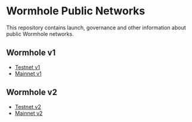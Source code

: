 # Wormhole Public Networks

This repository contains launch, governance and other information about public Wormhole networks.

## Wormhole v1

- [Testnet v1](testnetv1/info.md)
- [Mainnet v1](mainnetv1/info.md)

## Wormhole v2

- [Testnet v2](testnetv2/info.md)
- [Mainnet v2](mainnetv2/info.md)
